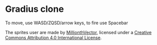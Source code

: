 # Gradius clone

To move, use WASD/ZQSD/arrow keys, to fire use Spacebar

The sprites user are made by [MillionthVector](https://millionthvector.blogspot.be/p/free-sprites.html), licensed under a [Creative Commons Attribution 4.0 International License](https://millionthvector.blogspot.be/p/free-sprites.html).


